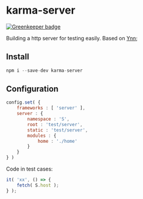 # karma-server

[![Greenkeeper badge](https://badges.greenkeeper.io/ynnjs/karma-server.svg)](https://greenkeeper.io/)

Building a http server for testing easily. Based on [Ynn](https://github.com/ynnjs/ynn);

## Install
```js
npm i --save-dev karma-server
```

## Configuration

```js
config.set( {
    frameworks : [ 'server' ],
    server : {
        namespace : 'S',
        root : 'test/server',
        static : 'test/server',
        modules : {
            home : './home'
        }
    }
} )

```

Code in test cases:
```js
it( 'xx', () => {
    fetch( S.host );
} );
```
